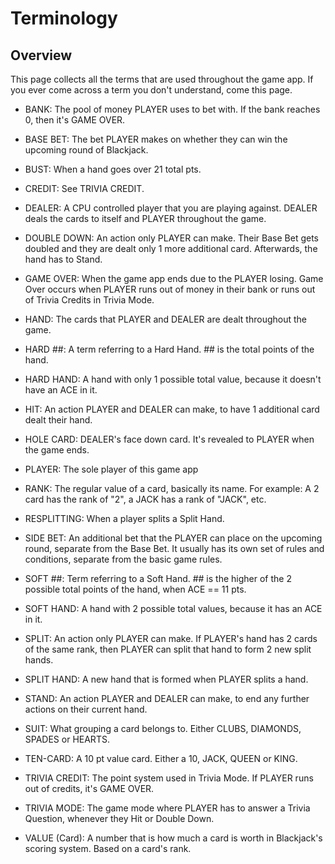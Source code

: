 # Terminology

## Overview

This page collects all the terms that are used throughout the game app.  If you ever come across a term you don't understand, come this page.

- BANK: The pool of money PLAYER uses to bet with.  If the bank reaches 0, then it's GAME OVER.

- BASE BET: The bet PLAYER makes on whether they can win the upcoming round of Blackjack.

- BUST: When a hand goes over 21 total pts.

- CREDIT: See TRIVIA CREDIT.

- DEALER: A CPU controlled player that you are playing against.  DEALER deals the cards to itself and PLAYER throughout the game.

- DOUBLE DOWN: An action only PLAYER can make.  Their Base Bet gets doubled and they are dealt only 1 more additional card.  Afterwards, the hand has to Stand.

- GAME OVER: When the game app ends due to the PLAYER losing. Game Over occurs when PLAYER runs out of money in their bank or runs out of Trivia Credits in Trivia Mode. 

- HAND: The cards that PLAYER and DEALER are dealt throughout the game.

- HARD ##: A term referring to a Hard Hand.  ## is the total points of the hand.

- HARD HAND: A hand with only 1 possible total value, because it doesn't have an ACE in it.

- HIT: An action PLAYER and DEALER can make, to have 1 additional card dealt their hand.

- HOLE CARD: DEALER's face down card.  It's revealed to PLAYER when the game ends.

- PLAYER: The sole player of this game app

- RANK: The regular value of a card, basically its name.  For example: A 2 card has the rank of "2", a JACK has a rank of "JACK", etc.

- RESPLITTING: When a player splits a Split Hand.

- SIDE BET: An additional bet that the PLAYER can place on the upcoming round, separate from the Base Bet.  It usually has its own set of rules and conditions, separate from the basic game rules.

- SOFT ##: Term referring to a Soft Hand.  ## is the higher of the 2 possible total points of the hand, when ACE == 11 pts.

- SOFT HAND: A hand with 2 possible total values, because it has an ACE in it.

- SPLIT: An action only PLAYER can make.  If PLAYER's hand has 2 cards of the same rank, then PLAYER can split that hand to form 2 new split hands.

- SPLIT HAND: A new hand that is formed when PLAYER splits a hand.

- STAND: An action PLAYER and DEALER can make, to end any further actions on their current hand.

- SUIT: What grouping a card belongs to.  Either CLUBS, DIAMONDS, SPADES or HEARTS.

- TEN-CARD: A 10 pt value card.  Either a 10, JACK, QUEEN or KING.

- TRIVIA CREDIT: The point system used in Trivia Mode.  If PLAYER runs out of credits, it's GAME OVER.

- TRIVIA MODE: The game mode where PLAYER has to answer a Trivia Question, whenever they Hit or Double Down.

- VALUE (Card): A number that is how much a card is worth in Blackjack's scoring system.  Based on a card's rank.